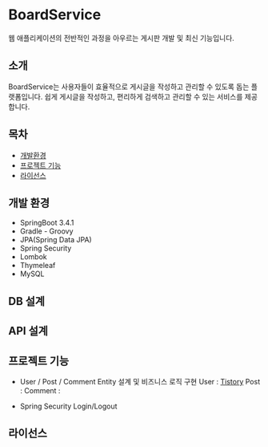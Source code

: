 # BoardService

웹 애플리케이션의 전반적인 과정을 아우르는 게시판 개발 및 최신 기능입니다.

## 소개

BoardService는 사용자들이 효율적으로 게시글을 작성하고 관리할 수 있도록 돕는 플랫폼입니다.
쉽게 게시글을 작성하고, 편리하게 검색하고 관리할 수 있는 서비스를 제공합니다.

## 목차
- [개발환경](#개발환경)
- [프로젝트 기능](#프로젝트-기능)
- [라이선스](#라이선스)

## 개발 환경

- SpringBoot 3.4.1
- Gradle - Groovy
- JPA(Spring Data JPA)
- Spring Security
- Lombok
- Thymeleaf
- MySQL

## DB 설계

## API 설계



## 프로젝트 기능
- User / Post / Comment Entity 설계 및 비즈니스 로직 구현
  User : [Tistory]([https://www.google.com](https://gaeran.tistory.com/51))
  Post :
  Comment :


- Spring Security
  Login/Logout
  
## 라이선스




